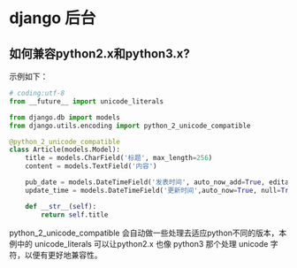# django 后台

## 如何兼容python2.x和python3.x?

示例如下：

```python
# coding:utf-8
from __future__ import unicode_literals

from django.db import models
from django.utils.encoding import python_2_unicode_compatible

@python_2_unicode_compatible
class Article(models.Model):
    title = models.CharField('标题', max_length=256)
    content = models.TextField('内容')

    pub_date = models.DateTimeField('发表时间', auto_now_add=True, editable = True)
    update_time = models.DateTimeField('更新时间',auto_now=True, null=True)

    def __str__(self):
        return self.title
```

python_2_unicode_compatible 会自动做一些处理去适应python不同的版本，本例中的 unicode_literals 可以让python2.x 也像 python3 那个处理 unicode 字符，以便有更好地兼容性。